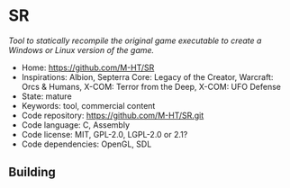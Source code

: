 # SR

_Tool to statically recompile the original game executable to create a Windows or Linux version of the game._

- Home: https://github.com/M-HT/SR
- Inspirations: Albion, Septerra Core: Legacy of the Creator, Warcraft: Orcs & Humans, X-COM: Terror from the Deep, X-COM: UFO Defense
- State: mature
- Keywords: tool, commercial content
- Code repository: https://github.com/M-HT/SR.git
- Code language: C, Assembly
- Code license: MIT, GPL-2.0, LGPL-2.0 or 2.1?
- Code dependencies: OpenGL, SDL

## Building
